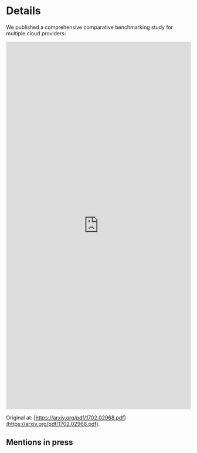 # Details

We published a comprehensive comparative benchmarking study for multiple cloud providers:

<embed src="https://exabyte.io/assets/hpl-benchmark-2017-02-19.pdf" width="100%" height="1000" type='application/pdf'>

Original at: [https://arxiv.org/pdf/1702.02968.pdf](https://arxiv.org/pdf/1702.02968.pdf).

## Mentions in press

[^1]: [HPCWire, Website](https://www.hpcwire.com/2017/02/15/hpc-clouds-ready-azure-edges-aws-benchmark-study/)
[^2]: [TheRegister, Website](https://www.theregister.co.uk/2017/02/14/clouds_icani_compete_with_hpc_say_boffins/)
[^3]: [UberCloud, Website](https://www.theubercloud.com/ubercloud-voice-old/)
